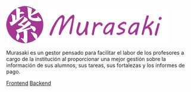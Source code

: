<div class="readme">
    <div class="logo-container">    
        <div class="logo">
            <img src="murasaki-logo.png">
        </div>
    </div>
    <div class="content">
        <p class="description"> 
            Murasaki es un gestor pensado para facilitar el labor de los profesores a cargo de la institución al proporcionar una mejor gestión sobre la información de sus alumnos, sus tareas, sus fortalezas y los informes de pago.
        </p>
        <div class="btns">
            <a href="https://github.com/gonzaloVeron/Murasaki-Frontend" class="btn">Frontend</a>
            <a href="https://github.com/gonzaloVeron/Murasaki-Backend" class="btn">Backend</a>
        </div>
    </div>
</div>

